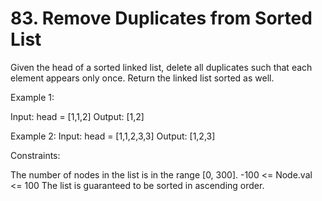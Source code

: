 # 83. Remove Duplicates from Sorted List

Given the head of a sorted linked list, delete all duplicates such that each element appears only once. Return the linked list sorted as well.

 

Example 1:

Input: head = [1,1,2]
Output: [1,2]

Example 2:
Input: head = [1,1,2,3,3]
Output: [1,2,3]
 

Constraints:

The number of nodes in the list is in the range [0, 300].
-100 <= Node.val <= 100
The list is guaranteed to be sorted in ascending order.